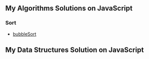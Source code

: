 ## My Algorithms Solutions on JavaScript
### Sort
- [bubbleSort](https://github.com/maxdzyubak/algorithms-and-data-structures-on-javascript/blob/main/algorithms/sort/bubbleSort.js)
## My Data Structures Solution on JavaScript